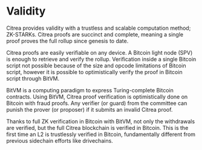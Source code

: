 # Validity

Citrea provides validity with a trustless and scalable computation method; ZK-STARKs. Citrea proofs are succinct and complete, meaning a single proof proves the full rollup since genesis to date.

Citrea proofs are easily verifiable on any device. A Bitcoin light node (SPV) is enough to retrieve and verify the rollup. Verification inside a single Bitcoin script not possible because of the size and opcode limitations of Bitcoin script, however it is possible to optimistically verify the proof in Bitcoin script through BitVM.&#x20;

BitVM is a computing paradigm to express Turing-complete Bitcoin contracts. Using BitVM, Citrea proof verification is optimistically done on Bitcoin with fraud proofs. Any verifier (or guard) from the committee can punish the prover (or proposer) if it submits an invalid Citrea proof.

Thanks to full ZK verification in Bitcoin with BitVM, not only the withdrawals are verified, but the full Citrea blockchain is verified in Bitcoin. This is the first time an L2 is trustlessly verified in Bitcoin, fundamentally different from previous sidechain efforts like drivechains.
